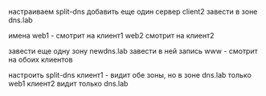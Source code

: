 настраиваем split-dns
добавить еще один сервер client2
завести в зоне dns.lab 

имена
web1 - смотрит на клиент1
web2 смотрит на клиент2

завести еще одну зону newdns.lab
завести в ней запись
www - смотрит на обоих клиентов

настроить split-dns
клиент1 - видит обе зоны, но в зоне dns.lab только web1
клиент2 видит только dns.lab


